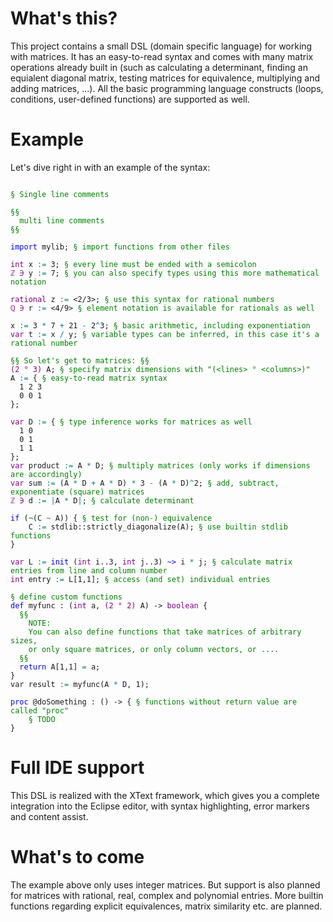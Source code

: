 # What's this?
This project contains a small DSL (domain specific language) for working with matrices. It has an easy-to-read syntax and comes
with many matrix operations already built in (such as calculating a determinant, finding an equialent diagonal matrix, testing
matrices for equivalence, multiplying and adding matrices, ...). All the basic programming language constructs (loops, conditions,
	user-defined functions) are supported as well.

# Example
Let's dive right in with an example of the syntax:

<pre><code>
<span style="color:green">§ Single line comments</span>

<span style="color:green">§§
  multi line comments
§§</span>

<span style="color:blue">import</span> mylib; <span style="color:green">§ import functions from other files</span>

<span style="color:purple">int</span> x <span style="color:teal">:=</span> 3; <span style="color:green">§ every line must be ended with a semicolon</span>
<span style="color:purple">ℤ ∋</span> y <span style="color:teal">:=</span> 7; <span style="color:green">§ you can also specify types using this more mathematical notation</span>

<span style="color:purple">rational</span> z <span style="color:teal">:=</span> &lt;2/3&gt;; <span style="color:green">§ use this syntax for rational numbers</span>
<span style="color:purple">ℚ ∋</span> r <span style="color:teal">:=</span> &lt;4/9&gt; <span style="color:green">§ element notation is available for rationals as well</span>

x <span style="color:teal">:=</span> 3 <span style="color:teal">*</span> 7 <span style="color:teal">+</span> 21 <span style="color:teal">-</span> 2<span style="color:teal">^</span>3; <span style="color:green">§ basic arithmetic, including exponentiation</span>
<span style="color:purple">var</span> t <span style="color:teal">:=</span> x <span style="color:teal">/</span> y; <span style="color:green">§ variable types can be inferred, in this case it's a rational number</span>

<span style="color:green">§§ So let's get to matrices: §§</span>
<span style="color:purple">(2 ° 3)</span> A; <span style="color:green">§ specify matrix dimensions with "(&lt;lines&gt; ° &lt;columns&gt;)"</span>
A <span style="color:teal">:=</span> { <span style="color:green">§ easy-to-read matrix syntax</span>
  1 2 3
  0 0 1
};

<span style="color:purple">var</span> D <span style="color:teal">:=</span> { <span style="color:green">§ type inference works for matrices as well</span>
  1 0
  0 1
  1 1
};
<span style="color:purple">var</span> product <span style="color:teal">:=</span> A <span style="color:teal">*</span> D; <span style="color:green">§ multiply matrices (only works if dimensions are accordingly)</span>
<span style="color:purple">var</span> sum <span style="color:teal">:=</span> (A <span style="color:teal">*</span> D <span style="color:teal">+</span> A <span style="color:teal">*</span> D) <span style="color:teal">*</span> 3 <span style="color:teal">-</span> (A <span style="color:teal">*</span> D)<span style="color:teal">^</span>2; <span style="color:green">§ add, subtract, exponentiate (square) matrices</span>
<span style="color:purple">ℤ ∋</span> d <span style="color:teal">:=</span> <span style="color:teal">|</span>A <span style="color:teal">*</span> D<span style="color:teal">|</span>; <span style="color:green">§ calculate determinant</span>

<span style="color:blue">if</span> (<span style="color:teal">¬</span>(C <span style="color:teal">~</span> A)) { <span style="color:green">§ test for (non-) equivalence</span>
    C <span style="color:teal">:=</span> stdlib::strictly_diagonalize(A); <span style="color:green">§ use builtin stdlib functions</span>
}

<span style="color:purple">var</span> L <span style="color:teal">:=</span> <span style="color:blue">init</span> (<span style="color:purple">int</span> i..3, <span style="color:purple">int</span> j..3) <span style="color:blue">~></span> i <span style="color:teal">*</span> j; <span style="color:green">§ calculate matrix entries from line and column number</span>
<span style="color:purple">int</span> entry <span style="color:teal">:=</span> L[1,1]; <span style="color:green">§ access (and set) individual entries</span>

<span style="color:green">§ define custom functions</span>
<span style="color:blue">def</span> myfunc : (<span style="color:purple">int</span> a, <span style="color:purple">(2 ° 2)</span> A) -> <span style="color:purple">boolean</span> {
  <span style="color:green">§§
    NOTE:
    You can also define functions that take matrices of arbitrary sizes,
    or only square matrices, or only column vectors, or ....
  §§</span>
  <span style="color:blue">return</span> A[1,1] <span style="color:teal">=</span> a;
}
var result <span style="color:teal">:=</span> myfunc(A <span style="color:teal">*</span> D, 1);

<span style="color:blue">proc</span> @doSomething : () -> { <span style="color:green">§ functions without return value are called "proc"</span>
    <span style="color:green">§ TODO</span>
}
</code></pre>

# Full IDE support
This DSL is realized with the XText framework, which gives you a complete integration into the Eclipse editor,
with syntax highlighting, error markers and content assist.

# What's to come
The example above only uses integer matrices. But support is also planned for matrices with rational, real, complex
and polynomial entries. More builtin functions regarding explicit equivalences, matrix similarity etc. are planned.
